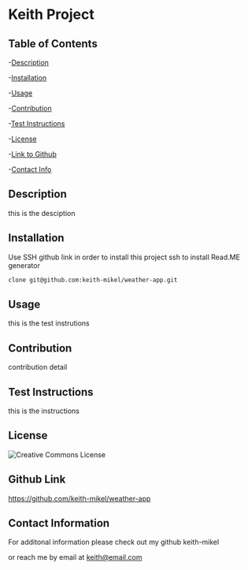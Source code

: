 # Keith Project


  ## Table of Contents
  -[Description](#desciption)

  -[Installation](#installation)

  -[Usage](#usage)

  -[Contribution](#contribution)

  -[Test Instructions](#test)

  -[License](#license)

  -[Link to Github](#githubLink)

  -[Contact Info](#contact)

  

<a name="description"></a>
## Description
 this is the desciption

<a name="installation"></a>
## Installation
 
  Use SSH github link in order to install this project ssh to install Read.ME generator

   ```bash
   clone git@github.com:keith-mikel/weather-app.git 
   ```

<a name="usage"></a>
## Usage
 this is the test instrutions

<a name="contribution"></a>
## Contribution
 contribution detail

<a name="test"></a>
## Test Instructions 
 this is the instructions

<a name="license"></a>
## License 
![Creative Commons License](https://img.shields.io/badge/license-Creative%20Commons-blue.svg)

<a name="githubLink"></a>
## Github Link 

 https://github.com/keith-mikel/weather-app

<a name="contact"></a>
## Contact Information 

  For additonal information please check out my github keith-mikel

  or reach me by email at keith@email.com
